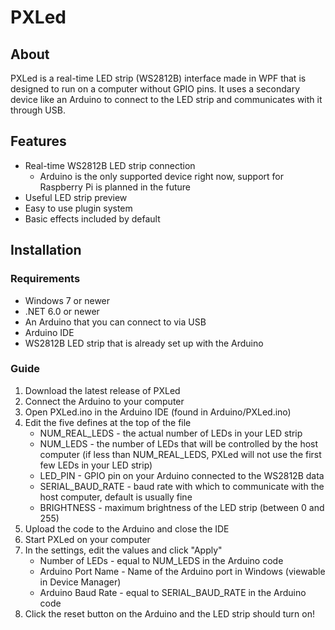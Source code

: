 # PXLed

## About
PXLed is a real-time LED strip (WS2812B) interface made in WPF that is designed to run on a computer without GPIO pins. It uses a secondary device like an Arduino to connect to the LED strip and communicates with it through USB.

## Features
- Real-time WS2812B LED strip connection
    - Arduino is the only supported device right now, support for Raspberry Pi is planned in the future
- Useful LED strip preview
- Easy to use plugin system
- Basic effects included by default

## Installation

### Requirements
- Windows 7 or newer
- .NET 6.0 or newer
- An Arduino that you can connect to via USB
- Arduino IDE
- WS2812B LED strip that is already set up with the Arduino

### Guide
1. Download the latest release of PXLed
2. Connect the Arduino to your computer
3. Open PXLed.ino in the Arduino IDE (found in Arduino/PXLed.ino)
3. Edit the five defines at the top of the file
    - NUM_REAL_LEDS - the actual number of LEDs in your LED strip
    - NUM_LEDS - the number of LEDs that will be controlled by the host computer (if less than NUM_REAL_LEDS, PXLed will not use the first few LEDs in your LED strip)
    - LED_PIN - GPIO pin on your Arduino connected to the WS2812B data
    - SERIAL_BAUD_RATE - baud rate with which to communicate with the host computer, default is usually fine
    - BRIGHTNESS - maximum brightness of the LED strip (between 0 and 255)
5. Upload the code to the Arduino and close the IDE
6. Start PXLed on your computer
7. In the settings, edit the values and click "Apply"
    - Number of LEDs - equal to NUM_LEDS in the Arduino code
    - Arduino Port Name - Name of the Arduino port in Windows (viewable in Device Manager)
    - Arduino Baud Rate - equal to SERIAL_BAUD_RATE in the Arduino code
8. Click the reset button on the Arduino and the LED strip should turn on!
